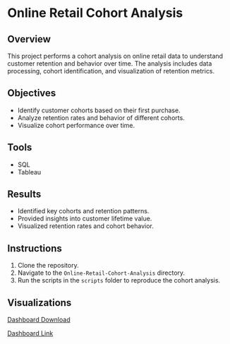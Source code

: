 # Online Retail Cohort Analysis

## Overview

This project performs a cohort analysis on online retail data to understand customer retention and behavior over time. The analysis includes data processing, cohort identification, and visualization of retention metrics.

## Objectives
- Identify customer cohorts based on their first purchase.
- Analyze retention rates and behavior of different cohorts.
- Visualize cohort performance over time.

## Tools
- SQL 
- Tableau

## Results
- Identified key cohorts and retention patterns.
- Provided insights into customer lifetime value.
- Visualized retention rates and cohort behavior.

## Instructions
1. Clone the repository.
2. Navigate to the `Online-Retail-Cohort-Analysis` directory.
3. Run the scripts in the `scripts` folder to reproduce the cohort analysis.


## Visualizations
[Dashboard Download](./visualizations/Cohort_Retention_Dash.twbx)

[Dashboard Link](https://public.tableau.com/app/profile/trinity3258/viz/CohortRetentionDash_16736624803070/Dashboard1?publish=yes)
